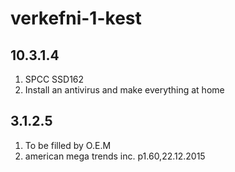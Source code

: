 # verkefni-1-kest

## 10.3.1.4
1. SPCC SSD162
2. Install an antivirus and make everything at home

## 3.1.2.5
1. To be filled by O.E.M
2. american mega trends inc. p1.60,22.12.2015
